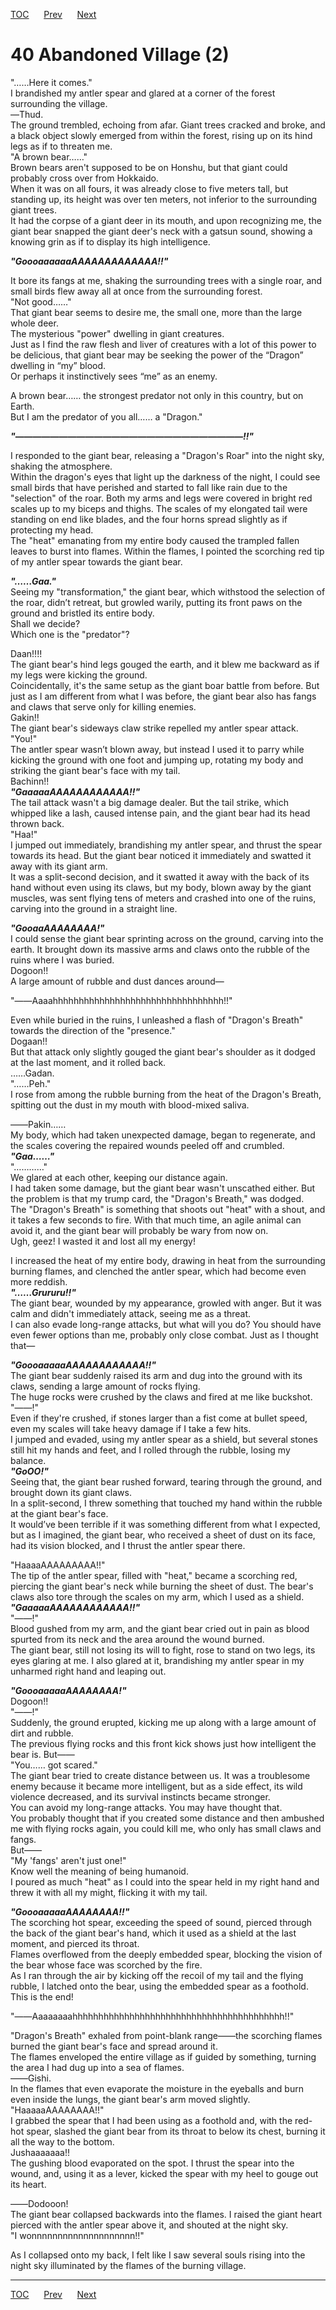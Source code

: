 [TOC](../readme.md)&nbsp;&nbsp;&nbsp;&nbsp;&nbsp;&nbsp;[Prev](section_0010.md)&nbsp;&nbsp;&nbsp;&nbsp;&nbsp;&nbsp;[Next](section_0012.md)



# 40 Abandoned Village (2)

"……Here it comes."  
I brandished my antler spear and glared at a corner of the forest
surrounding the village.  
―Thud.  
The ground trembled, echoing from afar. Giant trees cracked and broke,
and a black object slowly emerged from within the forest, rising up on
its hind legs as if to threaten me.  
"A brown bear……"  
Brown bears aren't supposed to be on Honshu, but that giant could
probably cross over from Hokkaido.  
When it was on all fours, it was already close to five meters tall, but
standing up, its height was over ten meters, not inferior to the
surrounding giant trees.  
It had the corpse of a giant deer in its mouth, and upon recognizing me,
the giant bear snapped the giant deer's neck with a gatsun sound,
showing a knowing grin as if to display its high intelligence.  
  
***"GoooaaaaaaAAAAAAAAAAAAA!!"***  
  
It bore its fangs at me, shaking the surrounding trees with a single
roar, and small birds flew away all at once from the surrounding
forest.  
"Not good……"  
That giant bear seems to desire me, the small one, more than the large
whole deer.  
The mysterious "power" dwelling in giant creatures.  
Just as I find the raw flesh and liver of creatures with a lot of this
power to be delicious, that giant bear may be seeking the power of the
“Dragon” dwelling in “my” blood.  
Or perhaps it instinctively sees “me” as an enemy.  
  
A brown bear…… the strongest predator not only in this country, but on
Earth.  
But I am the predator of you all…… a "Dragon."  
  
***"――――――――――――――――――――――――――!!"***  
  
I responded to the giant bear, releasing a "Dragon's Roar" into the
night sky, shaking the atmosphere.  
Within the dragon's eyes that light up the darkness of the night, I
could see small birds that have perished and started to fall like rain
due to the "selection" of the roar. Both my arms and legs were covered
in bright red scales up to my biceps and thighs. The scales of my
elongated tail were standing on end like blades, and the four horns
spread slightly as if protecting my head.  
The "heat" emanating from my entire body caused the trampled fallen
leaves to burst into flames. Within the flames, I pointed the scorching
red tip of my antler spear towards the giant bear.  
  
***"……Gaa."***  
Seeing my "transformation," the giant bear, which withstood the
selection of the roar, didn’t retreat, but growled warily, putting its
front paws on the ground and bristled its entire body.  
Shall we decide?  
Which one is the "predator"?  
  
Daan!!!!  
The giant bear's hind legs gouged the earth, and it blew me backward as
if my legs were kicking the ground.  
Coincidentally, it's the same setup as the giant boar battle from
before. But just as I am different from what I was before, the giant
bear also has fangs and claws that serve only for killing enemies.  
Gakin!!  
The giant bear's sideways claw strike repelled my antler spear attack.  
"You!"  
The antler spear wasn’t blown away, but instead I used it to parry while
kicking the ground with one foot and jumping up, rotating my body and
striking the giant bear's face with my tail.  
Bachinn!!  
***"GaaaaaAAAAAAAAAAAA!!"***  
The tail attack wasn't a big damage dealer. But the tail strike, which
whipped like a lash, caused intense pain, and the giant bear had its
head thrown back.  
"Haa!"  
I jumped out immediately, brandishing my antler spear, and thrust the
spear towards its head. But the giant bear noticed it immediately and
swatted it away with its giant arm.  
It was a split-second decision, and it swatted it away with the back of
its hand without even using its claws, but my body, blown away by the
giant muscles, was sent flying tens of meters and crashed into one of
the ruins, carving into the ground in a straight line.  
  
***"GooaaAAAAAAAA!"***  
I could sense the giant bear sprinting across on the ground, carving
into the earth. It brought down its massive arms and claws onto the
rubble of the ruins where I was buried.  
Dogoon!!  
A large amount of rubble and dust dances around―  
  
"――Aaaahhhhhhhhhhhhhhhhhhhhhhhhhhhhhhhhh!!"  
  
Even while buried in the ruins, I unleashed a flash of "Dragon's Breath"
towards the direction of the "presence."  
Dogaan!!  
But that attack only slightly gouged the giant bear's shoulder as it
dodged at the last moment, and it rolled back.  
……Gadan.  
"……Peh."  
I rose from among the rubble burning from the heat of the Dragon's
Breath, spitting out the dust in my mouth with blood-mixed saliva.  
  
――Pakin……  
My body, which had taken unexpected damage, began to regenerate, and the
scales covering the repaired wounds peeled off and crumbled.  
***"Gaa……"***  
"…………"  
We glared at each other, keeping our distance again.  
I had taken some damage, but the giant bear wasn't unscathed either. But
the problem is that my trump card, the "Dragon's Breath," was dodged.  
The "Dragon's Breath" is something that shoots out "heat" with a shout,
and it takes a few seconds to fire. With that much time, an agile animal
can avoid it, and the giant bear will probably be wary from now on.  
Ugh, geez! I wasted it and lost all my energy!  
  
I increased the heat of my entire body, drawing in heat from the
surrounding burning flames, and clenched the antler spear, which had
become even more reddish.  
***"……Grururu!!"***  
The giant bear, wounded by my appearance, growled with anger. But it was
calm and didn't immediately attack, seeing me as a threat.  
I can also evade long-range attacks, but what will you do? You should
have even fewer options than me, probably only close combat. Just as I
thought that—  
  
***"GoooaaaaaAAAAAAAAAAAA!!"***  
The giant bear suddenly raised its arm and dug into the ground with its
claws, sending a large amount of rocks flying.  
The huge rocks were crushed by the claws and fired at me like
buckshot.  
"――!"  
Even if they're crushed, if stones larger than a fist come at bullet
speed, even my scales will take heavy damage if I take a few hits.  
I jumped and evaded, using my antler spear as a shield, but several
stones still hit my hands and feet, and I rolled through the rubble,
losing my balance.  
***"GoOO!"***  
Seeing that, the giant bear rushed forward, tearing through the ground,
and brought down its giant claws.  
In a split-second, I threw something that touched my hand within the
rubble at the giant bear's face.  
It would’ve been terrible if it was something different from what I
expected, but as I imagined, the giant bear, who received a sheet of
dust on its face, had its vision blocked, and I thrust the antler spear
there.  
  
"HaaaaAAAAAAAAA!!"  
The tip of the antler spear, filled with "heat," became a scorching red,
piercing the giant bear's neck while burning the sheet of dust. The
bear's claws also tore through the scales on my arm, which I used as a
shield.  
***"GaaaaaAAAAAAAAAAAA!!"***  
"――!"  
Blood gushed from my arm, and the giant bear cried out in pain as blood
spurted from its neck and the area around the wound burned.  
The giant bear, still not losing its will to fight, rose to stand on two
legs, its eyes glaring at me. I also glared at it, brandishing my antler
spear in my unharmed right hand and leaping out.  
  
***"GoooaaaaaAAAAAAAA!"***  
Dogoon!!  
"――!"  
Suddenly, the ground erupted, kicking me up along with a large amount of
dirt and rubble.  
The previous flying rocks and this front kick shows just how intelligent
the bear is. But――  
"You…… got scared."  
The giant bear tried to create distance between us. It was a troublesome
enemy because it became more intelligent, but as a side effect, its wild
violence decreased, and its survival instincts became stronger.  
You can avoid my long-range attacks. You may have thought that.  
You probably thought that if you created some distance and then ambushed
me with flying rocks again, you could kill me, who only has small claws
and fangs.  
But――  
"My 'fangs' aren't just one!"  
Know well the meaning of being humanoid.  
I poured as much "heat" as I could into the spear held in my right hand
and threw it with all my might, flicking it with my tail.  
  
***"GoooaaaaaAAAAAAAA!!"***  
The scorching hot spear, exceeding the speed of sound, pierced through
the back of the giant bear's hand, which it used as a shield at the last
moment, and pierced its throat.  
Flames overflowed from the deeply embedded spear, blocking the vision of
the bear whose face was scorched by the fire.  
As I ran through the air by kicking off the recoil of my tail and the
flying rubble, I latched onto the bear, using the embedded spear as a
foothold.  
This is the end!  
  
"――Aaaaaaaahhhhhhhhhhhhhhhhhhhhhhhhhhhhhhhhhhhhhhhhh!!"  
  
"Dragon's Breath" exhaled from point-blank range――the scorching flames
burned the giant bear's face and spread around it.  
The flames enveloped the entire village as if guided by something,
turning the area I had dug up into a sea of flames.  
――Gishi.  
In the flames that even evaporate the moisture in the eyeballs and burn
even inside the lungs, the giant bear's arm moved slightly.  
"HaaaaaAAAAAAAA!!"  
I grabbed the spear that I had been using as a foothold and, with the
red-hot spear, slashed the giant bear from its throat to below its
chest, burning it all the way to the bottom.  
Jushaaaaaaa!!  
The gushing blood evaporated on the spot. I thrust the spear into the
wound, and, using it as a lever, kicked the spear with my heel to gouge
out its heart.  
  
――Dodooon!  
The giant bear collapsed backwards into the flames. I raised the giant
heart pierced with the antler spear above it, and shouted at the night
sky.  
"I wonnnnnnnnnnnnnnnnnnnn!!"  
  
As I collapsed onto my back, I felt like I saw several souls rising into
the night sky illuminated by the flames of the burning village.  
  
  
  


---
[TOC](../readme.md)&nbsp;&nbsp;&nbsp;&nbsp;&nbsp;&nbsp;[Prev](section_0010.md)&nbsp;&nbsp;&nbsp;&nbsp;&nbsp;&nbsp;[Next](section_0012.md)

